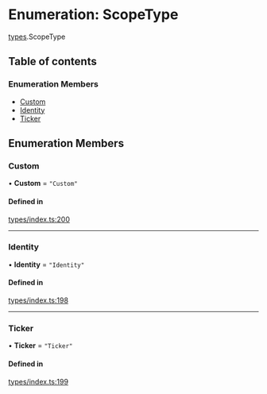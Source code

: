 # Enumeration: ScopeType

[types](../wiki/types).ScopeType

## Table of contents

### Enumeration Members

- [Custom](../wiki/types.ScopeType#custom)
- [Identity](../wiki/types.ScopeType#identity)
- [Ticker](../wiki/types.ScopeType#ticker)

## Enumeration Members

### Custom

• **Custom** = ``"Custom"``

#### Defined in

[types/index.ts:200](https://github.com/PolymeshAssociation/polymesh-sdk/blob/2d3ac2ae/src/types/index.ts#L200)

___

### Identity

• **Identity** = ``"Identity"``

#### Defined in

[types/index.ts:198](https://github.com/PolymeshAssociation/polymesh-sdk/blob/2d3ac2ae/src/types/index.ts#L198)

___

### Ticker

• **Ticker** = ``"Ticker"``

#### Defined in

[types/index.ts:199](https://github.com/PolymeshAssociation/polymesh-sdk/blob/2d3ac2ae/src/types/index.ts#L199)
